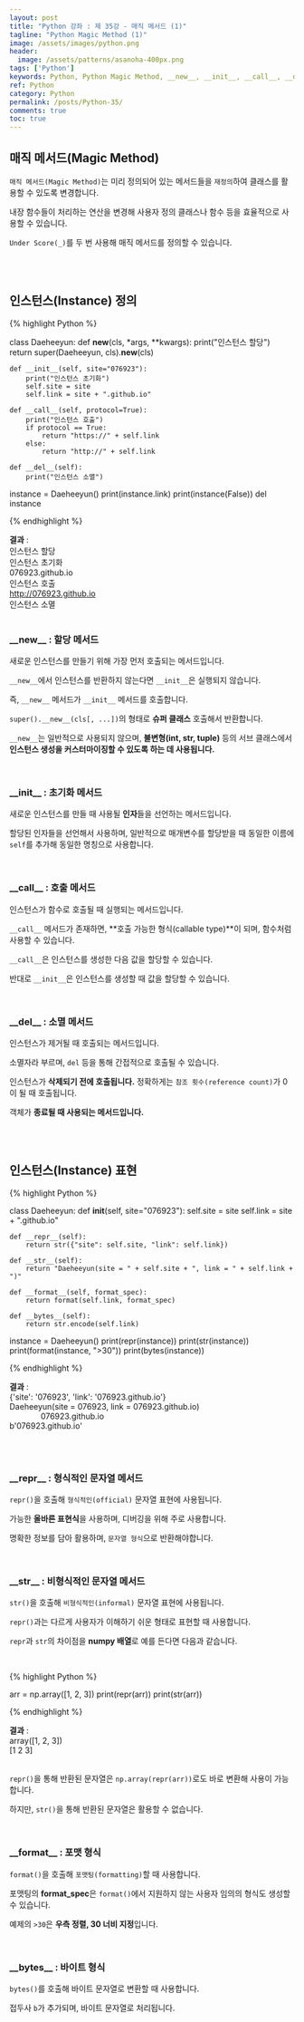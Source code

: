 ```yaml
---
layout: post
title: "Python 강좌 : 제 35강 - 매직 메서드 (1)"
tagline: "Python Magic Method (1)"
image: /assets/images/python.png
header:
  image: /assets/patterns/asanoha-400px.png
tags: ['Python']
keywords: Python, Python Magic Method, __new__, __init__, __call__, __del__, __repr__, __str__, __bytes__, __format__
ref: Python
category: Python
permalink: /posts/Python-35/
comments: true
toc: true
---
```


## 매직 메서드(Magic Method)

`매직 메서드(Magic Method)`는 미리 정의되어 있는 메서드들을 `재정의`하여 클래스를 활용할 수 있도록 변경합니다.

내장 함수들이 처리하는 연산을 변경해 사용자 정의 클래스나 함수 등을 효율적으로 사용할 수 있습니다.

`Under Score(_)`를 두 번 사용해 매직 메서드를 정의할 수 있습니다.

<br>
<br>

## 인스턴스(Instance) 정의

{% highlight Python %}

class Daeheeyun:
    def __new__(cls, *args, **kwargs):
        print("인스턴스 할당")
        return super(Daeheeyun, cls).__new__(cls)

    def __init__(self, site="076923"):
        print("인스턴스 초기화")
        self.site = site
        self.link = site + ".github.io"

    def __call__(self, protocol=True):
        print("인스턴스 호출")
        if protocol == True:
            return "https://" + self.link
        else:
            return "http://" + self.link

    def __del__(self):
        print("인스턴스 소멸")


instance = Daeheeyun()
print(instance.link)
print(instance(False))
del instance

{% endhighlight %}

**결과**
:    
인스턴스 할당<br>
인스턴스 초기화<br>
076923.github.io<br>
인스턴스 호출<br>
http://076923.github.io<br>
인스턴스 소멸<br>
<br>

### \_\_new\_\_ : 할당 메서드

새로운 인스턴스를 만들기 위해 가장 먼저 호출되는 메서드입니다.

`__new__`에서 인스턴스를 반환하지 않는다면 `__init__`은 실행되지 않습니다.

즉, `__new__` 메서드가 `__init__` 메서드를 호출합니다.

`super().__new__(cls[, ...])`의 형태로 **슈퍼 클래스** 호출해서 반환합니다.

`__new__`는 일반적으로 사용되지 않으며, **불변형(int, str, tuple)** 등의 서브 클래스에서 **인스턴스 생성을 커스터마이징할 수 있도록 하는 데 사용됩니다.**

<br>

### \_\_init\_\_ : 초기화 메서드

새로운 인스턴스를 만들 때 사용될 **인자**들을 선언하는 메서드입니다.

할당된 인자들을 선언해서 사용하며, 일반적으로 매개변수를 할당받을 때 동일한 이름에 `self`를 추가해 동일한 명칭으로 사용합니다.

<br>

### \_\_call\_\_ : 호출 메서드

인스턴스가 함수로 호출될 때 실행되는 메서드입니다.

`__call__` 메서드가 존재하면, **호출 가능한 형식(callable type)**이 되며, 함수처럼 사용할 수 있습니다.

`__call__`은 인스턴스를 생성한 다음 값을 할당할 수 있습니다.

반대로 `__init__`은 인스턴스를 생성할 때 값을 할당할 수 있습니다.

<br>

### \_\_del\_\_ : 소멸 메서드

인스턴스가 제거될 때 호출되는 메서드입니다.

소멸자라 부르며, `del` 등을 통해 간접적으로 호출될 수 있습니다.

인스턴스가 **삭제되기 전에 호출됩니다.** 정확하게는 `참조 횟수(reference count)`가 0이 될 때 호출됩니다.

객체가 **종료될 때 사용되는 메서드입니다.**

<br>
<br>

## 인스턴스(Instance) 표현

{% highlight Python %}

class Daeheeyun:
    def __init__(self, site="076923"):
        self.site = site
        self.link = site + ".github.io"

    def __repr__(self):
        return str({"site": self.site, "link": self.link})

    def __str__(self):
        return "Daeheeyun(site = " + self.site + ", link = " + self.link + ")"

    def __format__(self, format_spec):
        return format(self.link, format_spec)

    def __bytes__(self):
        return str.encode(self.link)


instance = Daeheeyun()
print(repr(instance))
print(str(instance))
print(format(instance, ">30"))
print(bytes(instance))

{% endhighlight %}

**결과**
:    
{'site': '076923', 'link': '076923.github.io'}<br>
Daeheeyun(site = 076923, link = 076923.github.io)<br>
&nbsp;&nbsp;&nbsp;&nbsp;&nbsp;&nbsp;&nbsp;&nbsp;&nbsp;&nbsp;&nbsp;&nbsp;&nbsp;&nbsp;076923.github.io<br>
b'076923.github.io'<br>
<br>

<br>

### \_\_repr\_\_ : 형식적인 문자열 메서드

`repr()`을 호출해 `형식적인(official)` 문자열 표현에 사용됩니다.

가능한 **올바른 표현식**을 사용하며, 디버깅을 위해 주로 사용합니다.

명확한 정보를 담아 활용하며, `문자열 형식`으로 반환해야합니다.

<br>

### \_\_str\_\_ : 비형식적인 문자열 메서드

`str()`을 호출해 `비형식적인(informal)` 문자열 표현에 사용됩니다.

`repr()`과는 다르게 사용자가 이해하기 쉬운 형태로 표현할 때 사용합니다.

`repr`과 `str`의 차이점을 **numpy 배열**로 예를 든다면 다음과 같습니다.

<br>

{% highlight Python %}

arr = np.array([1, 2, 3])
print(repr(arr))
print(str(arr))

{% endhighlight %}

**결과**
:    
array([1, 2, 3])<br>
[1 2 3]<br>
<br>

`repr()`을 통해 반환된 문자열은 `np.array(repr(arr))`로도 바로 변환해 사용이 가능합니다.

하지만, `str()`을 통해 반환된 문자열은 활용할 수 없습니다.

<br>

### \_\_format\_\_ : 포맷 형식

`format()`을 호출해 `포맷팅(formatting)`할 때 사용합니다.

포맷팅의 **format_spec**은 `format()`에서 지원하지 않는 사용자 임의의 형식도 생성할 수 있습니다.

예제의 `>30`은 **우측 정렬, 30 너비 지정**입니다.

<br>

### \_\_bytes\_\_ : 바이트 형식

`bytes()`를 호출해 바이트 문자열로 변환할 때 사용합니다.

접두사 `b`가 추가되며, 바이트 문자열로 처리됩니다.
